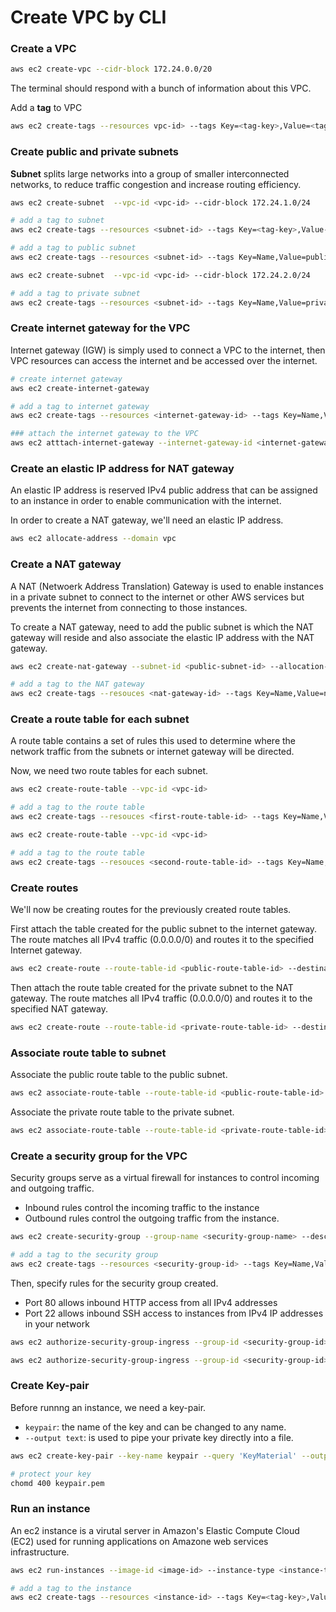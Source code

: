 # Create VPC by CLI

### Create a VPC

```bash
aws ec2 create-vpc --cidr-block 172.24.0.0/20
```
The terminal should respond with a bunch of information about this VPC.

Add a **tag** to VPC
```bash
aws ec2 create-tags --resources vpc-id> --tags Key=<tag-key>,Value=<tag-value>
```


### Create public and private subnets

**Subnet** splits large networks into a group of smaller interconnected networks, to reduce traffic congestion and increase routing efficiency.

```bash
aws ec2 create-subnet  --vpc-id <vpc-id> --cidr-block 172.24.1.0/24

# add a tag to subnet
aws ec2 create-tags --resources <subnet-id> --tags Key=<tag-key>,Value-<tag-value>

# add a tag to public subnet
aws ec2 create-tags --resources <subnet-id> --tags Key=Name,Value=public-subnet

aws ec2 create-subnet  --vpc-id <vpc-id> --cidr-block 172.24.2.0/24

# add a tag to private subnet
aws ec2 create-tags --resources <subnet-id> --tags Key=Name,Value=private-subnet
```

### Create internet gateway for the VPC

Internet gateway (IGW) is simply used to connect a VPC to the internet, then VPC resources can access the internet and be accessed over the internet.

```bash
# create internet gateway
aws ec2 create-internet-gateway

# add a tag to internet gateway
aws ec2 create-tags --resources <internet-gateway-id> --tags Key=Name,Value=internet-gateway

### attach the internet gateway to the VPC
aws ec2 atttach-internet-gateway --internet-gateway-id <internet-gateway-id> --vpc-id <vpc-id>
```

### Create an elastic IP address for NAT gateway

An elastic IP address is reserved IPv4 public address that can be assigned to an instance in order to enable communication with the internet.

In order to create a NAT gateway, we'll need an elastic IP address.

```bash
aws ec2 allocate-address --domain vpc
```

### Create a NAT gateway

A  NAT (Netwoerk Address Translation) Gateway is used to enable instances in a private subnet to connect to the internet or other AWS services but prevents the internet from connecting to those  instances.

To create a NAT gateway, need to add the public subnet is which the NAT gateway will reside and also associate the elastic IP address with the NAT gateway.

```bash
aws ec2 create-nat-gateway --subnet-id <public-subnet-id> --allocation-id <elastic-ip-address-id>

# add a tag to the NAT gateway
aws ec2 create-tags --resouces <nat-gateway-id> --tags Key=Name,Value=nat-gateway
```

### Create a route table for each subnet

A route table contains a set of rules this used to determine where the network traffic from the subnets or internet gateway will be directed.

Now, we need two route tables for each subnet.

```bash
aws ec2 create-route-table --vpc-id <vpc-id>

# add a tag to the route table
aws ec2 create-tags --resouces <first-route-table-id> --tags Key=Name,Value=public-route-table

aws ec2 create-route-table --vpc-id <vpc-id>

# add a tag to the route table
aws ec2 create-tags --resouces <second-route-table-id> --tags Key=Name,Value=private-route-table
```

### Create routes

We'll now be creating routes for the previously created route tables.

First attach the table created for the public subnet to the internet gateway. The route matches all IPv4 traffic (0.0.0.0/0) and routes it to the specified Internet gateway.

```bash
aws ec2 create-route --route-table-id <public-route-table-id> --destination-cidr-block 0.0.0.0/0 --gateway-id <internet-gateway-id>
```

Then attach the route table created for the private subnet to the NAT gateway.
The route matches all IPv4 traffic (0.0.0.0/0) and routes it to the specified NAT gateway.

```bash
aws ec2 create-route --route-table-id <private-route-table-id> --destination-cidr-block 0.0.0.0/0 --gateway-id <nat-gateway-id>
```

### Associate route table to subnet

Associate the public route table to the public subnet.

```bash
aws ec2 associate-route-table --route-table-id <public-route-table-id> --subnet-id <public-subnet-id>
```

Associate the private route table to the private subnet.

```bash
aws ec2 associate-route-table --route-table-id <private-route-table-id> --subnet-id <private-subnet-id>
```

### Create a security group for the VPC

Security groups serve as a virtual firewall for instances to control incoming and outgoing traffic.
* Inbound rules control the incoming traffic to the instance
* Outbound rules control the outgoing traffic from the instance.

```bash
aws ec2 create-security-group --group-name <security-group-name> --description "<description>" --vpc-id <vpc-id>

# add a tag to the security group
aws ec2 create-tags --resources <security-group-id> --tags Key=Name,Value=security-group
```

Then, specify rules for the security group created.
* Port 80 allows inbound HTTP access from all IPv4 addresses 
* Port 22 allows inbound SSH access to instances from IPv4 IP addresses in your network

```bash
aws ec2 authorize-security-group-ingress --group-id <security-group-id> --protocol tcp --port 22 --cidr 0.0.0.0/0

aws ec2 authorize-security-group-ingress --group-id <security-group-id> --protocol tcp --port 80 --cidr 0.0.0.0/0
```

### Create Key-pair

Before runnng an instance, we need a key-pair.
*  `keypair`: the name of the key and can be changed to any name.
*  `--output text`: is used to pipe your private key directly into a file.

```bash
aws ec2 create-key-pair --key-name keypair --query 'KeyMaterial' --output text > keypair.pem

# protect your key 
chomd 400 keypair.pem
```

### Run an instance 

An ec2 instance is a virutal server in Amazon's Elastic Compute Cloud (EC2) used for running applications on Amazone web services infrastructure.

```bash
aws ec2 run-instances --image-id <image-id> --instance-type <instance-type> --security-group-ids <security-group-id> --associate-public-ip-address --key-name <keypair-name>

# add a tag to the instance
aws ec2 create-tags --resources <instance-id> --tags Key=<tag-key>,Value=<tag-value>
```





